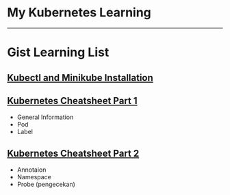 # My Kubernetes Learning
---
# Gist Learning List
## [Kubectl and Minikube Installation](https://gist.github.com/musfirotus/e1f1b9628d373482529baf7219f90005)
## [Kubernetes Cheatsheet Part 1](https://gist.github.com/musfirotus/7142a03ab8268f04cd20b2866fa75f68)
* General Information
* Pod
* Label
## [Kubernetes Cheatsheet Part 2](https://gist.github.com/musfirotus/c19b757cc06b6bb7e67ecb597e27815a)
* Annotaion
* Namespace
* Probe (pengecekan)